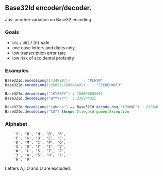 ## Base32Id encoder/decoder.

Just another variation on Base32 encoding.

### Goals
- ``URL`` / ``URI`` / ``IRI`` safe
- one case letters and digits only
- low transcription error rate
- low risk of accidental profanity

### Examples
```java
Base32Id.encodeLong(14348907l)     	: "PLHVM"
Base32Id.encodeLong(205891132094649l) 	: "F5E8BHW6F3"

Base32Id.decodeLong("JKYZ3YY") : 10000000000l
Base32Id.decodeLong("BYYYYY")  : 33554432l

Base32Id.decodeLong("iphone") == Base32Id.decodeLong("1PH0NE") : 618545224
Base32Id.decodeLong("AU") throws IllegalArgumentException
```

### Alphabet
```
	'Y', 'B', 'N', 'D', 'R',
	'F', 'G', '8', 'E', 'J',
	'K', 'M', 'C', 'P', 'Q', 
	'X', '0', 'T', '1', 'V', 
	'W', 'L', 'S', 'Z', '2',
	'3', '4', '5', 'H', '7', 
	'6', '9' 
```
Letters A,I,O and U are excluded.
